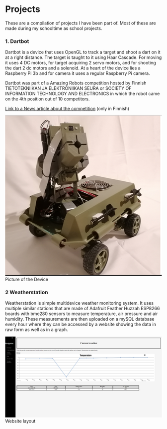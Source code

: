# Projects

These are a compilation of projects I have been part of. Most of these are made during my schooltime as school projects.

### 1. Dartbot

Dartbot is a device that uses OpenGL to track a target and shoot a dart on it at a right distance. The target is taught to it using Haar Cascade. For moving it uses 4 DC motors, for target acquiring 2 servo motors, and for shooting the dart 2 dc motors and a solenoid. At a heart of the device lies a Raspberry Pi 3b and for camera it uses a regular Raspberry Pi camera.

Dartbot was part of a Amazing Robots competition hosted by Finnish TIETOTEKNIIKAN JA ELEKTRONIIKAN SEURA or SOCIETY OF INFORMATION TECHNOLOGY AND ELECTRONICS in which the robot came on the 4th position out of 10 competitors.

[Link to a News article about the competition](https://www.mikrobitti.fi/neuvot/robotit-kisasivat-messukeskuksessa-10-000-euron-voittopotti-tuli-ylivertaisella-teknisella-toteutuksella/60490a0f-0bc4-4c8e-a108-126306718576) (only in Finnish)

![Dartbot](/DartBot/Dartbot.png)
Picture of the Device



### 2 Weatherstation

Weatherstation is simple multidevice weather monitoring system. It uses multiple similar stations that are made of Adafruit Feather Huzzah ESP8266 boards with bme280 sensors to measure temperature, air pressure and air humidity. These measurements are then uploaded on a mySQL database every hour where they can be accessed by a website showing the data in raw form as well as in a graph.


![WeatherStation](/WeatherStation/WeatherStation.png)
Website layout
